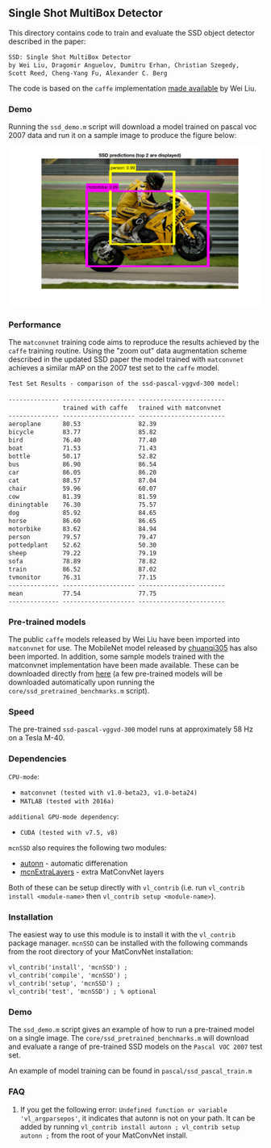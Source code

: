## Single Shot MultiBox Detector

This directory contains code to train and evaluate the SSD object detector
described in the paper:

```
SSD: Single Shot MultiBox Detector
by Wei Liu, Dragomir Anguelov, Dumitru Erhan, Christian Szegedy, 
Scott Reed, Cheng-Yang Fu, Alexander C. Berg
```

The code is based on the `caffe` implementation 
[made available](https://github.com/weiliu89/caffe/tree/ssd) by Wei Liu.

### Demo

Running the `ssd_demo.m` script will download a model trained on pascal voc 2007 data and run it on a sample image to produce the figure below:

<img src="misc/figure.png" width="600" />

### Performance

The `matconvnet` training code aims to reproduce the results
achieved by the `caffe` training routine.  Using the "zoom out"
data augmentation scheme described in the updated SSD paper
the model trained with `matconvnet` achieves
a similar mAP on the 2007 test set to the `caffe` model.

```
Test Set Results - comparison of the ssd-pascal-vggvd-300 model:

-------------- -------------------- ------------------------
               trained with caffe   trained with matconvnet
-------------- -------------------- ------------------------
aeroplane      80.53                82.39
bicycle        83.77                85.82
bird           76.40                77.40
boat           71.53                71.43
bottle         50.17                52.82
bus            86.90                86.54
car            86.05                86.20
cat            88.57                87.04
chair          59.96                60.07
cow            81.39                81.59
diningtable    76.30                75.57
dog            85.92                84.65
horse          86.60                86.65
motorbike      83.62                84.94
person         79.57                79.47
pottedplant    52.62                50.30
sheep          79.22                79.19
sofa           78.89                78.82
train          86.52                87.02
tvmonitor      76.31                77.15
-------------- -------------------- ------------------------
mean           77.54                77.75
-------------- -------------------- ------------------------
```

### Pre-trained models

The public `caffe` models released by Wei Liu have been imported into 
`matconvnet` for use.  The MobileNet model released by [chuanqi305](https://github.com/chuanqi305/MobileNet-SSD)
has also been imported. In addition, some sample models trained with the 
matconvnet implementation have been made available. These can be 
downloaded directly from 
[here](http://www.robots.ox.ac.uk/~albanie/mcn-models.html#ssd) (a few pre-trained 
models will be downloaded automatically upon running the 
`core/ssd_pretrained_benchmarks.m` script).

### Speed

The pre-trained `ssd-pascal-vggvd-300` model runs at approximately 
58 Hz on a Tesla M-40.

### Dependencies

`CPU-mode`:

* `matconvnet (tested with v1.0-beta23, v1.0-beta24)`
* `MATLAB (tested with 2016a)`


`additional GPU-mode dependency`:

* `CUDA (tested with v7.5, v8)`


`mcnSSD` also requires the following two modules:

* [autonn](https://github.com/vlfeat/autonn) - automatic differenation
* [mcnExtraLayers](https://github.com/albanie/mcnExtraLayers) - extra MatConvNet layers

Both of these can be setup directly with `vl_contrib` (i.e. run `vl_contrib install <module-name>` then `vl_contrib setup <module-name>`).

### Installation

The easiest way to use this module is to install it with the `vl_contrib` 
package manager. `mcnSSD` can be installed with 
the following commands from the root directory of your MatConvNet 
installation:

```
vl_contrib('install', 'mcnSSD') ;
vl_contrib('compile', 'mcnSSD') ;
vl_contrib('setup', 'mcnSSD') ;
vl_contrib('test', 'mcnSSD') ; % optional
```


### Demo

The `ssd_demo.m` script gives an example of how to run a pre-trained model 
on a single image.  The `core/ssd_pretrained_benchmarks.m` will download 
and evaluate a range of pre-trained SSD models on the `Pascal VOC 2007` test 
set.

An example of model training can be found in `pascal/ssd_pascal_train.m`



### FAQ

1. If you get the following error:  `Undefined function or variable 'vl_argparsepos'`, it indicates that autonn is not on your path.  It can be added by running `vl_contrib install autonn ; vl_contrib setup autonn ;` from the root of your MatConvNet install.

